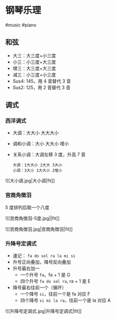 # 钢琴乐理

#music #piano

## 和弦

* 大三：大三度+小三度
* 小三：小三度+大三度
* 增三：大三度+大三度
* 减三：小三度+小三度
* Sus4: 145，用 4 音替代 3 音
* Sus2: 125，用 2 音替代 3 音

## 调式

### 西洋调式

* 大调：大大小 大大大小
* 调和小调：大小 大大小 增小
* 关系小调：大调左移 3 度，升高 7 音

    ```
    大调：1大大小 2大大 3大小
    小调：3大小 1大大小 2增小
    ```

![[大小调.jpg|大小调|fit]]

### 宫商角徴羽

5 度排列后取一个八度

![[宫商角徴羽-5度.jpg||fit]]

![[宫商角徴羽.jpg|宫商角徴羽|fit]]

### 升降号定调式

* 速记： `fa do sol ra la mi si`
* 升号正向叠加，降号反向叠加
* 升号最右加一
	* 一个升号 `fa`，fa + 1 是 G
	* 四个升号 `fa do sol ra`, ra + 1 是 E
* 降号最右往前一个（循环）
	* 一个降号 `si`，往前一个是 fa 对应 F
	* 四个降号 `si mi la ra`，往前一个是 la 对应 A

![[升降号定调式.jpg|升降号定调式|fit]]
